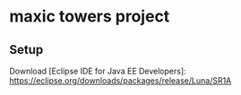 maxic towers project
====================

Setup
---------------------
Download [Eclipse IDE for Java EE Developers]: https://eclipse.org/downloads/packages/release/Luna/SR1A